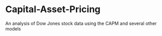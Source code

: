 # Capital-Asset-Pricing
An analysis of Dow Jones stock data using the CAPM and several other models
